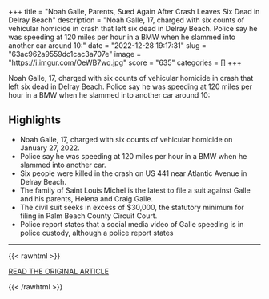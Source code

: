 +++
title = "Noah Galle, Parents, Sued Again After Crash Leaves Six Dead in Delray Beach"
description = "Noah Galle, 17, charged with six counts of vehicular homicide in crash that left six dead in Delray Beach. Police say he was speeding at 120 miles per hour in a BMW when he slammed into another car around 10:"
date = "2022-12-28 19:17:31"
slug = "63ac962a9559dc1cac3a707e"
image = "https://i.imgur.com/OeWB7wq.jpg"
score = "635"
categories = []
+++

Noah Galle, 17, charged with six counts of vehicular homicide in crash that left six dead in Delray Beach. Police say he was speeding at 120 miles per hour in a BMW when he slammed into another car around 10:

## Highlights

- Noah Galle, 17, charged with six counts of vehicular homicide on January 27, 2022.
- Police say he was speeding at 120 miles per hour in a BMW when he slammed into another car.
- Six people were killed in the crash on US 441 near Atlantic Avenue in Delray Beach.
- The family of Saint Louis Michel is the latest to file a suit against Galle and his parents, Helena and Craig Galle.
- The civil suit seeks in excess of $30,000, the statutory minimum for filing in Palm Beach County Circuit Court.
- Police report states that a social media video of Galle speeding is in police custody, although a police report states

---

{{< rawhtml >}}
  <p class="article-category">
    <a target="_blank" href="https://bocanewsnow.com/2022/12/08/noah-galle-parents-sued-again-after-crash-leaves-six-dead-in-delray-beach/">READ THE ORIGINAL ARTICLE</a>
  </p>
{{< /rawhtml >}}
